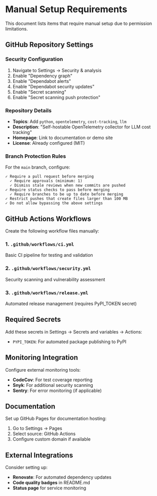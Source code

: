 # Manual Setup Requirements

This document lists items that require manual setup due to permission limitations.

## GitHub Repository Settings

### Security Configuration
1. Navigate to Settings → Security & analysis
2. Enable "Dependency graph"
3. Enable "Dependabot alerts"
4. Enable "Dependabot security updates"
5. Enable "Secret scanning"
6. Enable "Secret scanning push protection"

### Repository Details
- **Topics**: Add `python`, `opentelemetry`, `cost-tracking`, `llm`
- **Description**: "Self-hostable OpenTelemetry collector for LLM cost tracking"
- **Homepage**: Link to documentation or demo site
- **License**: Already configured (MIT)

### Branch Protection Rules

For the `main` branch, configure:
```
✓ Require a pull request before merging
  ✓ Require approvals (minimum: 1)
  ✓ Dismiss stale reviews when new commits are pushed
✓ Require status checks to pass before merging
  ✓ Require branches to be up to date before merging
✓ Restrict pushes that create files larger than 100 MB
✓ Do not allow bypassing the above settings
```

## GitHub Actions Workflows

Create the following workflow files manually:

### 1. `.github/workflows/ci.yml`
Basic CI pipeline for testing and validation

### 2. `.github/workflows/security.yml`
Security scanning and vulnerability assessment

### 3. `.github/workflows/release.yml`
Automated release management (requires PyPI_TOKEN secret)

## Required Secrets

Add these secrets in Settings → Secrets and variables → Actions:
- `PYPI_TOKEN`: For automated package publishing to PyPI

## Monitoring Integration

Configure external monitoring tools:
- **CodeCov**: For test coverage reporting
- **Snyk**: For additional security scanning
- **Sentry**: For error monitoring (if applicable)

## Documentation

Set up GitHub Pages for documentation hosting:
1. Go to Settings → Pages
2. Select source: GitHub Actions
3. Configure custom domain if available

## External Integrations

Consider setting up:
- **Renovate**: For automated dependency updates
- **Code quality badges** in README.md
- **Status page** for service monitoring